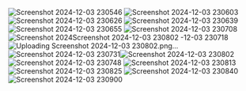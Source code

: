 ![Screenshot 2024-12-03 230546](https://github.com/user-attachments/assets/3de46a7d-c716-432c-8f22-26e50b7d78a6)
![Screenshot 2024-12-03 230603](https://github.com/user-attachments/assets/fc3a5df3-8176-4db3-b38a-7db90edeac5d)
![Screenshot 2024-12-03 230626](https://github.com/user-attachments/assets/49199494-edb6-46f2-bf3f-98201318bbfb)
![Screenshot 2024-12-03 230639](https://github.com/user-attachments/assets/62ceb6a9-030e-4136-9ce4-d60534251fe9)
![Screenshot 2024-12-03 230655](https://github.com/user-attachments/assets/c768c03f-1ba8-4620-baa9-490c2adae44d)
![Screenshot 2024-12-03 230708](https://github.com/user-attachments/assets/098f63a7-422c-4fdf-8ae8-02c278c01382)
![Screenshot 2024![Screenshot 2024-12-03 230802](https://github.com/user-attachments/assets/52801216-f8bd-4f67-b828-a6c09587c3dd)
-12-03 230718](https://github.com/user-attachments/assets/a774152a-e045-40c0-bff7-a1df71dcdd9d)
![Uploading Screenshot 2024-12-03 230802.png…]()
![Screenshot 2024-12-03 230731](https://github.com/user-attachments/assets/74996e8c-7220-4289-9230-d8d0c06db8df)![Screenshot 2024-12-03 230802](https://github.com/user-attachments/assets/2e29ce7e-76e2-4ba6-ad11-73ebbc7413ef)
![Screenshot 2024-12-03 230748](https://github.com/user-attachments/assets/daf24e6e-b8c9-44c8-a158-8d00fb7cbbde)
![Screenshot 2024-12-03 230813](https://github.com/user-attachments/assets/835451ed-73a5-4f05-95d4-8fb97b7c6b6c)
![Screenshot 2024-12-03 230825](https://github.com/user-attachments/assets/faa67dd5-8d25-470e-9354-f7a1351de00a)
![Screenshot 2024-12-03 230840](https://github.com/user-attachments/assets/bb0367e4-0dcd-46d3-8471-5998c2f8bd73)
![Screenshot 2024-12-03 230900](https://github.com/user-attachments/assets/8578ce1d-8856-46bb-9113-b65821b201e9)
